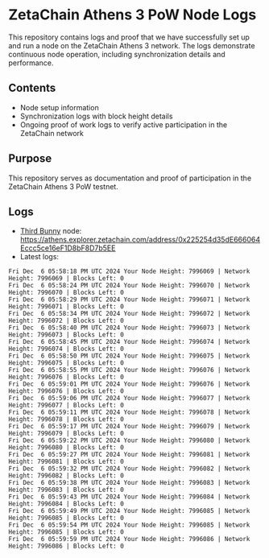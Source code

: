 # ZetaChain Athens 3 PoW Node Logs
This repository contains logs and proof that we have successfully set up and run a node on the ZetaChain Athens 3 network. The logs demonstrate continuous node operation, including synchronization details and performance.

## Contents
- Node setup information
- Synchronization logs with block height details
- Ongoing proof of work logs to verify active participation in the ZetaChain network

## Purpose
This repository serves as documentation and proof of participation in the ZetaChain Athens 3 PoW testnet.

## Logs

- [Third Bunny](https://thirdbunny.xyz/) node: https://athens.explorer.zetachain.com/address/0x225254d35dE666064Eccc5ce16eF1D8bF8D7b5EE
- Latest logs:
```
Fri Dec  6 05:58:18 PM UTC 2024 Your Node Height: 7996069 | Network Height: 7996069 | Blocks Left: 0
Fri Dec  6 05:58:24 PM UTC 2024 Your Node Height: 7996070 | Network Height: 7996070 | Blocks Left: 0
Fri Dec  6 05:58:29 PM UTC 2024 Your Node Height: 7996071 | Network Height: 7996071 | Blocks Left: 0
Fri Dec  6 05:58:34 PM UTC 2024 Your Node Height: 7996072 | Network Height: 7996072 | Blocks Left: 0
Fri Dec  6 05:58:40 PM UTC 2024 Your Node Height: 7996073 | Network Height: 7996073 | Blocks Left: 0
Fri Dec  6 05:58:45 PM UTC 2024 Your Node Height: 7996074 | Network Height: 7996074 | Blocks Left: 0
Fri Dec  6 05:58:50 PM UTC 2024 Your Node Height: 7996075 | Network Height: 7996075 | Blocks Left: 0
Fri Dec  6 05:58:55 PM UTC 2024 Your Node Height: 7996076 | Network Height: 7996076 | Blocks Left: 0
Fri Dec  6 05:59:01 PM UTC 2024 Your Node Height: 7996076 | Network Height: 7996076 | Blocks Left: 0
Fri Dec  6 05:59:06 PM UTC 2024 Your Node Height: 7996077 | Network Height: 7996077 | Blocks Left: 0
Fri Dec  6 05:59:11 PM UTC 2024 Your Node Height: 7996078 | Network Height: 7996078 | Blocks Left: 0
Fri Dec  6 05:59:17 PM UTC 2024 Your Node Height: 7996079 | Network Height: 7996079 | Blocks Left: 0
Fri Dec  6 05:59:22 PM UTC 2024 Your Node Height: 7996080 | Network Height: 7996080 | Blocks Left: 0
Fri Dec  6 05:59:27 PM UTC 2024 Your Node Height: 7996081 | Network Height: 7996081 | Blocks Left: 0
Fri Dec  6 05:59:32 PM UTC 2024 Your Node Height: 7996082 | Network Height: 7996082 | Blocks Left: 0
Fri Dec  6 05:59:38 PM UTC 2024 Your Node Height: 7996083 | Network Height: 7996083 | Blocks Left: 0
Fri Dec  6 05:59:43 PM UTC 2024 Your Node Height: 7996084 | Network Height: 7996084 | Blocks Left: 0
Fri Dec  6 05:59:49 PM UTC 2024 Your Node Height: 7996085 | Network Height: 7996085 | Blocks Left: 0
Fri Dec  6 05:59:54 PM UTC 2024 Your Node Height: 7996085 | Network Height: 7996085 | Blocks Left: 0
Fri Dec  6 05:59:59 PM UTC 2024 Your Node Height: 7996086 | Network Height: 7996086 | Blocks Left: 0
```
